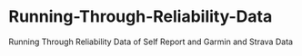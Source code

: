 # Running-Through-Reliability-Data
Running Through Reliability Data of Self Report and Garmin and Strava Data

